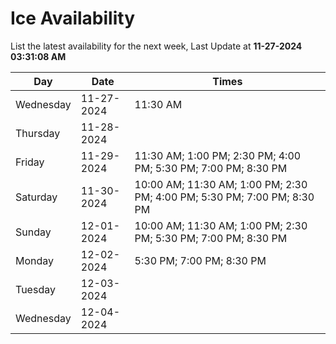 # Ice Availability

List the latest availability for the next week, Last Update at **11-27-2024 03:31:08 AM**

| Day         | Date        | Times       |
| ----------- | ----------- | ----------- |
|Wednesday|11-27-2024|11:30 AM|
|Thursday|11-28-2024||
|Friday|11-29-2024|11:30 AM; 1:00 PM; 2:30 PM; 4:00 PM; 5:30 PM; 7:00 PM; 8:30 PM|
|Saturday|11-30-2024|10:00 AM; 11:30 AM; 1:00 PM; 2:30 PM; 4:00 PM; 5:30 PM; 7:00 PM; 8:30 PM|
|Sunday|12-01-2024|10:00 AM; 11:30 AM; 1:00 PM; 2:30 PM; 5:30 PM; 7:00 PM; 8:30 PM|
|Monday|12-02-2024|5:30 PM; 7:00 PM; 8:30 PM|
|Tuesday|12-03-2024||
|Wednesday|12-04-2024||
